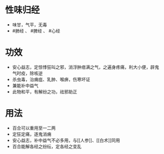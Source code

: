 # 性味归经
- 味甘，气平，无毒
- #肺经 、 #脾经 、 #心经 
# 功效
- 安心益志，定惊悸狂叫之邪，消浮肿痞满之气，之遍身疼痛，利大小便，辟鬼气时疫，除咳逆
- 杀虫毒，治痈疽、乳肿、喉痹，伤寒坏证
- 兼能补中益气
- 此物和平，有解纷之功，祛邪助正
# 用法
- 百合可以重用至一二两
- 定狂定痛，逐鬼消痈
- 安心益志，补中益气不必多用，与[[人参]]、[[白术]]同用
- 百合能解各经之纷纭，定各经之变乱